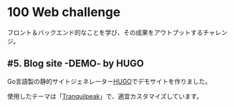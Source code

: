 # 100 Web challenge

フロント＆バックエンド的なことを学び、その成果をアウトプットするチャレンジ。

## #5. Blog site -DEMO- by HUGO

Go言語製の静的サイトジェネレーター[HUGO](https://gohugo.io/)でデモサイトを作りました。

使用したテーマは「[Tranquilpeak](https://themes.gohugo.io/hugo-tranquilpeak-theme/)」で、適宜カスタマイズしています。

